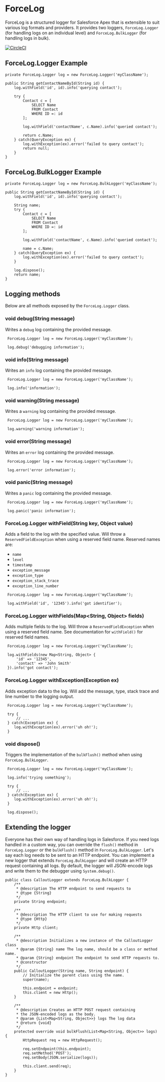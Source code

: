 # ForceLog

ForceLog is a structured logger for Salesforce Apex that is extensible to suit various log formats and providers. It provides two loggers, `ForceLog.Logger` (for handling logs on an individual level) and `ForceLog.BulkLogger` (for handling logs in bulk).

[![CircleCI](https://circleci.com/gh/davidsbond/forcelog/tree/master.svg?style=shield)](https://circleci.com/gh/davidsbond/forcelog/tree/master)

## ForceLog.Logger Example

```apex
private ForceLog.Logger log = new ForceLog.Logger('myClassName');

public String getContactNameById(String id) {
    log.withField('id', id).info('querying contact');

    try {
        Contact c = [
            SELECT Name
            FROM Contact
            WHERE ID =: id
        ];

        log.withField('contactName', c.Name).info('queried contact');

        return c.Name;
    } catch(QueryException ex) {
        log.withException(ex).error('failed to query contact');
        return null;
    }
}
```

## ForceLog.BulkLogger Example

```apex
private ForceLog.Logger log = new ForceLog.BulkLogger('myClassName');

public String getContactNameById(String id) {
    log.withField('id', id).info('querying contact');

    String name;
    try {
        Contact c = [
            SELECT Name
            FROM Contact
            WHERE ID =: id
        ];

        log.withField('contactName', c.Name).info('queried contact');

        name = c.Name;
    } catch(QueryException ex) {
        log.withException(ex).error('failed to query contact');
    }

    log.dispose();
    return name;
}
```

## Logging methods

Below are all methods exposed by the `ForceLog.Logger` class.

### void debug(String message)

Writes a `debug` log containing the provided message.

```apex
 ForceLog.Logger log = new ForceLog.Logger('myClassName');

 log.debug('debugging information');
```

### void info(String message)

Writes an `info` log containing the provided message.

```apex
 ForceLog.Logger log = new ForceLog.Logger('myClassName');

 log.info('information');
```

### void warning(String message)

Writes a `warning` log containing the provided message.

```apex
 ForceLog.Logger log = new ForceLog.Logger('myClassName');

 log.warning('warning information');
```

### void error(String message)

Writes an `error` log containing the provided message.

```apex
 ForceLog.Logger log = new ForceLog.Logger('myClassName');

 log.error('error information');
```

### void panic(String message)

Writes a `panic` log containing the provided message.

```apex
 ForceLog.Logger log = new ForceLog.Logger('myClassName');

 log.panic('panic information');
```

### ForceLog.Logger withField(String key, Object value)

Adds a field to the log with the specified value. Will throw a `ReservedFieldException` when using a reserved field name. Reserved names are:

* `name`
* `level`
* `timestamp`
* `exception_message`
* `exception_type`
* `exception_stack_trace`
* `exception_line_number`

```apex
 ForceLog.Logger log = new ForceLog.Logger('myClassName');

 log.withField('id', '12345').info('got identifier');
```

### ForceLog.Logger withFields(Map<String, Object> fields)

Adds multiple fields to the log. Will throw a `ReservedFieldException` when using a reserved field name. See documentation for `withField()` for reserved field names.

```apex
 ForceLog.Logger log = new ForceLog.Logger('myClassName');

 log.withFields(new Map<String, Object> {
     'id' => '12345',
     'contact' => 'John Smith'
 }).info('got contact');
```

### ForceLog.Logger withException(Exception ex)

Adds exception data to the log. Will add the message, type, stack trace and line number to the logging output.

```apex
 ForceLog.Logger log = new ForceLog.Logger('myClassName');

 try {
     // ...
 } catch(Exception ex) {
    log.withException(ex).error('uh oh!');
 }
```

### void dispose()

Triggers the implementation of the `bulkFlush()` method when using `ForceLog.BulkLogger`.

```apex
 ForceLog.Logger log = new ForceLog.Logger('myClassName');

 log.info('trying something');

 try {
     // ...
 } catch(Exception ex) {
    log.withException(ex).error('uh oh!');
 }

 log.dispose();
```

## Extending the logger

Everyone has their own way of handling logs in Salesforce. If you need logs handled in a custom way, you can override the `flush()` method in `ForceLog.Logger` or the `bulkFlush()` method in `ForceLog.BulkLogger`. Let's say each log needs to be sent to an HTTP endpoint. You can implement a new logger that extends `ForceLog.BulkLogger` and will create an HTTP request containing all logs. By default, the logger will JSON-encode logs and write them to the debugger using `System.debug()`.

```apex
public class CalloutLogger extends ForceLog.BulkLogger {
    /**
     * @description The HTTP endpoint to send requests to
     * @type {String}
     */
    private String endpoint;

    /**
     * @description The HTTP client to use for making requests
     * @type {Http}
     */
    private Http client;

    /**
     * @description Initializes a new instance of the CalloutLogger class
     * @param {String} name The log name, should be a class or method name.
     * @param {String} endpoint The endpoint to send HTTP requests to.
     * @constructor
     */
    public CalloutLogger(String name, String endpoint) {
        // Initialize the parent class using the name.
        super(name);

        this.endpoint = endpoint;
        this.client = new Http();
    }

    /**
     * @description Creates an HTTP POST request containing
     * the JSON-encoded logs as the body.
     * @param {List<Map<String, Object>>} logs The log data
     * @return {void}
     */
    protected override void bulkFlush(List<Map<String, Object>> logs) {
        HttpRequest req = new HttpRequest();

        req.setEndpoint(this.endpoint);
        req.setMethod('POST');
        req.setBody(JSON.serialize(logs));

        this.client.send(req);
    }
}
```